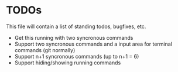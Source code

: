 # TODOs
This file will contain a list of standing todos, bugfixes, etc.

* Get this running with two syncronous commands
* Support two syncronous commands and a input area for terminal commands (git normally)
* Support n+1 syncronous commands (up to n+1 = 6)
* Support hiding/showing running commands